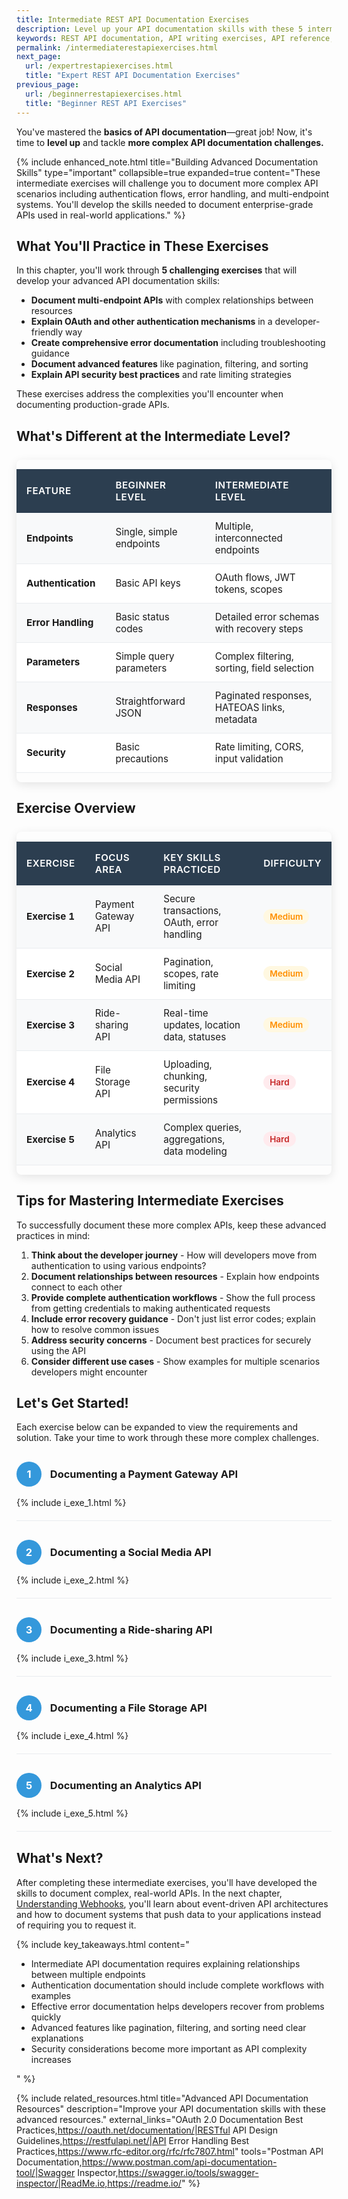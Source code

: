 ```yaml
---
title: Intermediate REST API Documentation Exercises
description: Level up your API documentation skills with these 5 intermediate exercises. Learn to document complex APIs with authentication, error handling, pagination, and security best practices.
keywords: REST API documentation, API writing exercises, API reference, API documentation practice, API documentation test, API writing test, Technical Writing API exercises, API documentation challenges, API documentation best practices, hands-on API documentation, advanced API writing, API error handling, API authentication, API pagination, API rate limits, OAuth documentation, API security, error response documentation, multi-endpoint documentation
permalink: /intermediaterestapiexercises.html
next_page:
  url: /expertrestapiexercises.html
  title: "Expert REST API Documentation Exercises"
previous_page:
  url: /beginnerrestapiexercises.html
  title: "Beginner REST API Exercises"
---
```


You've mastered the **basics of API documentation**—great job! 
Now, it's time to **level up** and tackle **more complex API documentation challenges.**  

{% include enhanced_note.html 
  title="Building Advanced Documentation Skills" 
  type="important" 
  collapsible=true 
  expanded=true 
  content="These intermediate exercises will challenge you to document more complex API scenarios including authentication flows, error handling, and multi-endpoint systems. You'll develop the skills needed to document enterprise-grade APIs used in real-world applications." 
%}

## What You'll Practice in These Exercises

In this chapter, you'll work through **5 challenging exercises** that will develop your advanced API documentation skills:

- **Document multi-endpoint APIs** with complex relationships between resources
- **Explain OAuth and other authentication mechanisms** in a developer-friendly way
- **Create comprehensive error documentation** including troubleshooting guidance
- **Document advanced features** like pagination, filtering, and sorting
- **Explain API security best practices** and rate limiting strategies

These exercises address the complexities you'll encounter when documenting production-grade APIs.

<script async src="https://pagead2.googlesyndication.com/pagead/js/adsbygoogle.js?client=ca-pub-7149683584202371"
      crossorigin="anonymous"></script>
  <!-- AddTitleOne -->
  <ins class="adsbygoogle"
      style="display:block"
      data-ad-client="ca-pub-7149683584202371"
      data-ad-slot="7422872052"
      data-ad-format="auto"
      data-full-width-responsive="true"></ins>
  <script>
      (adsbygoogle = window.adsbygoogle || []).push({});
  </script>

## What's Different at the Intermediate Level?

<div class="table-container">
  <table class="custom-table">
    <thead>
      <tr>
        <th>Feature</th>
        <th>Beginner Level</th>
        <th>Intermediate Level</th>
      </tr>
    </thead>
    <tbody>
      <tr class="highlight-row">
        <td><strong>Endpoints</strong></td>
        <td>Single, simple endpoints</td>
        <td>Multiple, interconnected endpoints</td>
      </tr>
      <tr>
        <td><strong>Authentication</strong></td>
        <td>Basic API keys</td>
        <td>OAuth flows, JWT tokens, scopes</td>
      </tr>
      <tr class="highlight-row">
        <td><strong>Error Handling</strong></td>
        <td>Basic status codes</td>
        <td>Detailed error schemas with recovery steps</td>
      </tr>
      <tr>
        <td><strong>Parameters</strong></td>
        <td>Simple query parameters</td>
        <td>Complex filtering, sorting, field selection</td>
      </tr>
      <tr class="highlight-row">
        <td><strong>Responses</strong></td>
        <td>Straightforward JSON</td>
        <td>Paginated responses, HATEOAS links, metadata</td>
      </tr>
      <tr>
        <td><strong>Security</strong></td>
        <td>Basic precautions</td>
        <td>Rate limiting, CORS, input validation</td>
      </tr>
    </tbody>
  </table>
</div>

## Exercise Overview

<div class="table-container">
  <table class="custom-table">
    <thead>
      <tr>
        <th>Exercise</th>
        <th>Focus Area</th>
        <th>Key Skills Practiced</th>
        <th>Difficulty</th>
      </tr>
    </thead>
    <tbody>
      <tr class="highlight-row">
        <td><strong>Exercise 1</strong></td>
        <td>Payment Gateway API</td>
        <td>Secure transactions, OAuth, error handling</td>
        <td><span class="difficulty-level medium">Medium</span></td>
      </tr>
      <tr>
        <td><strong>Exercise 2</strong></td>
        <td>Social Media API</td>
        <td>Pagination, scopes, rate limiting</td>
        <td><span class="difficulty-level medium">Medium</span></td>
      </tr>
      <tr class="highlight-row">
        <td><strong>Exercise 3</strong></td>
        <td>Ride-sharing API</td>
        <td>Real-time updates, location data, statuses</td>
        <td><span class="difficulty-level medium">Medium</span></td>
      </tr>
      <tr>
        <td><strong>Exercise 4</strong></td>
        <td>File Storage API</td>
        <td>Uploading, chunking, security permissions</td>
        <td><span class="difficulty-level hard">Hard</span></td>
      </tr>
      <tr class="highlight-row">
        <td><strong>Exercise 5</strong></td>
        <td>Analytics API</td>
        <td>Complex queries, aggregations, data modeling</td>
        <td><span class="difficulty-level hard">Hard</span></td>
      </tr>
    </tbody>
  </table>
</div>

<style>
.table-container {
  overflow-x: auto;
  margin: 25px 0;
  border-radius: 8px;
  box-shadow: 0 4px 15px rgba(0,0,0,0.1);
}

.custom-table {
  width: 100%;
  border-collapse: separate;
  border-spacing: 0;
  background: white;
  font-size: 0.95rem;
}

.custom-table th {
  background: #2c3e50;
  color: white;
  font-weight: 600;
  text-transform: uppercase;
  letter-spacing: 0.5px;
  padding: 16px;
  text-align: left;
  border: none;
}

.custom-table td {
  padding: 12px 16px;
  border-bottom: 1px solid #e9ecef;
  vertical-align: middle;
}

.highlight-row {
  background-color: #f8f9fa;
}

.difficulty-level {
  display: inline-block;
  padding: 4px 10px;
  border-radius: 12px;
  font-weight: 600;
  font-size: 0.85rem;
}

.easy {
  background-color: #e8f5e9;
  color: #2e7d32;
}

.medium {
  background-color: #fff8e1;
  color: #ff8f00;
}

.hard {
  background-color: #ffebee;
  color: #c62828;
}

.exercise-container {
  margin: 30px 0;
  padding: 0 0 20px 0;
  border-bottom: 1px solid #e9ecef;
}

.exercise-number {
  display: inline-block;
  width: 40px;
  height: 40px;
  background-color: #3498db;
  color: white;
  text-align: center;
  line-height: 40px;
  border-radius: 50%;
  margin-right: 10px;
  font-weight: bold;
}
</style>

## Tips for Mastering Intermediate Exercises

To successfully document these more complex APIs, keep these advanced practices in mind:

1. **Think about the developer journey** - How will developers move from authentication to using various endpoints?
2. **Document relationships between resources** - Explain how endpoints connect to each other
3. **Provide complete authentication workflows** - Show the full process from getting credentials to making authenticated requests
4. **Include error recovery guidance** - Don't just list error codes; explain how to resolve common issues
5. **Address security concerns** - Document best practices for securely using the API
6. **Consider different use cases** - Show examples for multiple scenarios developers might encounter

## Let's Get Started!

Each exercise below can be expanded to view the requirements and solution. Take your time to work through these more complex challenges.

<div class="exercise-container">
  <h3><span class="exercise-number">1</span> Documenting a Payment Gateway API</h3>
  {% include i_exe_1.html %}
</div>

<div class="exercise-container">
  <h3><span class="exercise-number">2</span> Documenting a Social Media API</h3>
  {% include i_exe_2.html %}
</div>

<div class="exercise-container">
  <h3><span class="exercise-number">3</span> Documenting a Ride-sharing API</h3>
  {% include i_exe_3.html %}
</div>

<div class="exercise-container">
  <h3><span class="exercise-number">4</span> Documenting a File Storage API</h3>
  {% include i_exe_4.html %}
</div>

<div class="exercise-container">
  <h3><span class="exercise-number">5</span> Documenting an Analytics API</h3>
{% include i_exe_5.html %}  
</div>

## What's Next?

After completing these intermediate exercises, you'll have developed the skills to document complex, real-world APIs. In the next chapter, [Understanding Webhooks](/webhooks.html), you'll learn about event-driven API architectures and how to document systems that push data to your applications instead of requiring you to request it.

{% include key_takeaways.html content="
<ul>
  <li>Intermediate API documentation requires explaining relationships between multiple endpoints</li>
  <li>Authentication documentation should include complete workflows with examples</li>
  <li>Effective error documentation helps developers recover from problems quickly</li>
  <li>Advanced features like pagination, filtering, and sorting need clear explanations</li>
  <li>Security considerations become more important as API complexity increases</li>
</ul>
" %}

{% include related_resources.html 
  title="Advanced API Documentation Resources"
  description="Improve your API documentation skills with these advanced resources."
  external_links="OAuth 2.0 Documentation Best Practices,https://oauth.net/documentation/|RESTful API Design Guidelines,https://restfulapi.net/|API Error Handling Best Practices,https://www.rfc-editor.org/rfc/rfc7807.html"
  tools="Postman API Documentation,https://www.postman.com/api-documentation-tool/|Swagger Inspector,https://swagger.io/tools/swagger-inspector/|ReadMe.io,https://readme.io/"
%}  
